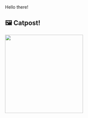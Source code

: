 Hello there!



## 🖼️ Catpost!

<sub>
    <img src="https://cdn2.thecatapi.com/images/m2.jpg" height="256">
</sub>


